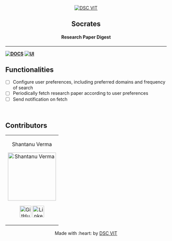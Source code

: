 <p align="center">
<a href="https://dscvit.com">
	<img src="https://user-images.githubusercontent.com/30529572/92081025-fabe6f00-edb1-11ea-9169-4a8a61a5dd45.png" alt="DSC VIT"/>
</a>
	<h2 align="center"> Socrates </h2>
	<h4 align="center"> Research Paper Digest <h4>
</p>

---
[![DOCS](https://img.shields.io/badge/Documentation-see%20docs-green?style=flat-square&logo=appveyor)](INSERT_LINK_FOR_DOCS_HERE) 
  [![UI ](https://img.shields.io/badge/User%20Interface-Link%20to%20UI-orange?style=flat-square&logo=appveyor)](INSERT_UI_LINK_HERE)


## Functionalities
- [ ]  Configure user preferences, including preferred domains and frequency of search
- [ ]  Periodically fetch research paper according to user preferences
- [ ]  Send notification on fetch

<br>


<!-- ## Instructions to run

* Pre-requisites:
	-  < insert pre-requisite >
	-  < insert pre-requisite >

* < directions to install > 
```bash
< insert code >
```

* < directions to execute >

```bash
< insert code >
``` -->

## Contributors

<table>
<tr align="center">


<td>

Shantanu Verma

<p align="center">
<img src = "https://dscvit.com/images/techteam/ShantanuVerma.jpg" width="150" height="150" alt="Shantanu Verma">
</p>
<p align="center">
<a href = "https://github.com/SaurusXI"><img src = "http://www.iconninja.com/files/241/825/211/round-collaboration-social-github-code-circle-network-icon.svg" width="36" height = "36" alt="GitHub"/></a>
<a href = "bit.ly/sv-linkedin">
<img src = "http://www.iconninja.com/files/863/607/751/network-linkedin-social-connection-circular-circle-media-icon.svg" width="36" height="36" alt="LinkedIn"/>
</a>
</p>
</td>
</tr>
  </table>

<p align="center">
	Made with :heart: by <a href="https://dscvit.com">DSC VIT</a>
</p>

